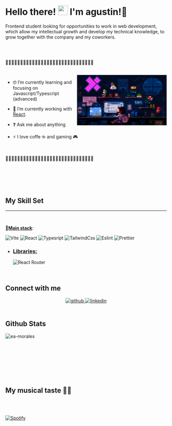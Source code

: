 # Hello there! <img src="../EA-Morales/assets/wave.gif" width="30px" height="30px" />  I'm agustin!💜

Frontend student looking for opportunities to work in web development, which allow my intellectual growth and develop my technical knowledge, to grow together with the company and my coworkers. 

<br>
<br>

💜💜💜💜💜💜💜💜💜💜💜💜💜💜💜💜💜💜💜💜💜💜💜💜💜💜💜💜💜💜

<br>

<img align="right" alt="GIF" src="./assets/mario.gif" width="280px" />

- 🤓 I’m currently learning and focusing on Javascript/Typescript (advanced)

-  🌱 I’m currently working with [React](https://reactjs.org).


- ❓ Ask me about anything  


- ⚡ I love coffe ☕ and gaming 🎮

<br>

💜💜💜💜💜💜💜💜💜💜💜💜💜💜💜💜💜💜💜💜💜💜💜💜💜💜💜💜💜💜

<br>
<br>
<br>
<br>


## My Skill Set
---

<br>

💜<u>**Main stack**</u>:
 
  ![Vite](https://img.shields.io/static/v1?label=tool&labelColor=52bdff&message=Vite&color=B143f3&logo=Vite&logoColor=yellow) ![React](https://img.shields.io/static/v1?label=framework&labelColor=282c34&message=React&color=61dafb&logo=React&logoColor=61dafb) ![Typesript](https://img.shields.io/static/v1?label=Language&message=Typescript&color=blue&logo=TypeScript&logoColor=white) ![TailwindCss](https://img.shields.io/static/v1?label=framework&message=Tailwind%20Css&color=0ea5e9&logo=TailwindCSS&logoColor=0ea5e9) ![Eslint](https://img.shields.io/static/v1?label=tool&message=Eslint&color=341bab&logo=Eslint&logoColor=341bab) ![Prettier](https://img.shields.io/static/v1?label=tool&labelColor=f8bc45&message=Prettier&color=c596c7&logo=Prettier&logoColor=black)

- ### <u>Libraries:</u>
  ![React Router](https://img.shields.io/static/v1?label=library&labelColor=52bdff&message=React%20Router&color=B143f3&logo=ReactRouter&logoColor=yellow)




<br/>  


## Connect with me  
<div align="center">
<a href="https://github.com/EA-Morales" target="_blank">
<img src=https://img.shields.io/badge/github-%2324292e.svg?&style=for-the-badge&logo=github&logoColor=white alt=github style="margin-bottom: 5px;" />
</a>
<a href="https://linkedin.com/in/eduardo-agustin-morales" target="_blank">
<img src=https://img.shields.io/badge/linkedin-%231E77B5.svg?&style=for-the-badge&logo=linkedin&logoColor=white alt=linkedin style="margin-bottom: 5px;" />
</a>  
</div>  
  

<br/>  


## Github Stats  


<p><img align="left" src="https://github-readme-stats.vercel.app/api/top-langs?username=ea-morales&show_icons=true&locale=en&layout=compact&theme=dracula&hide_border=true" alt="ea-morales" /></p>

<br>
<br>
<br>
<br>
<br>
<br>
<br>
<br>

## My musical taste 🕺🏻


<br>
<br>


[![Spotify](https://spotify-profile-ashy.vercel.app/api/spotify)](https://open.spotify.com/user/USER_NAME)

  
<!-- LINKS -->
[website]: https://portfolio-argentina-programa.web.app/
[linkedin]: https://www.linkedin.com/in/eduardo-agustin-morales/
